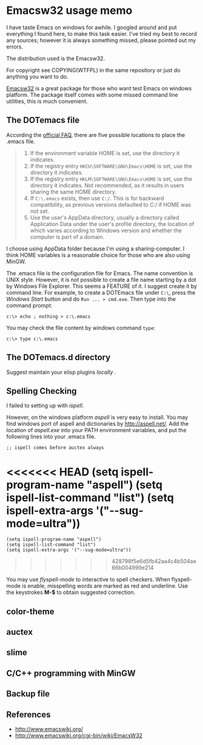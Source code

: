 Emacsw32 usage memo
===================

I have taste Emacs on windows for awhile. I googled around and put everything I found here, to make this task easier.
I've tried my best to record any sources; however it is always something missed, please pointed out my errors.

The distribution used is the Emacsw32.

For copyright see COPYING(WTFPL) in the same repository or just do anything you want to do.

[Emacsw32](http://ourcomments.org/Emacs/EmacsW32.html) is a great package for those who want test Emacs on windows platform.
The package itself comes with some missed command line utilities, this is much convenient.

The DOTemacs file
----

According the [official FAQ](http://www.gnu.org/software/emacs/windows/Installing-Emacs.html), there are five possible locations 
to place the .emacs file.

>1.    If the environment variable HOME is set, use the directory it indicates.
>2.    If the registry entry `HKCU\SOFTWARE\GNU\Emacs\HOME` is set, use the directory it indicates.
>3.    If the registry entry `HKLM\SOFTWARE\GNU\Emacs\HOME` is set, use the directory it indicates. Not recommended, as it results in users sharing the same HOME directory.
>4.    If `C:\.emacs` exists, then use `C:/`. This is for backward compatibility, as previous versions defaulted to C:/ if HOME was not set.
>5.    Use the user's AppData directory, usually a directory called Application Data under the user's profile directory, the location of which varies according to Windows version and whether the computer is part of a domain. 

I choose using AppData folder because I'm using a sharing-computer. I think HOME variables is a reasonable choice for those who are also using MinGW.

The .emacs file is the configuration file for Emacs. The name convention is UNIX style. However, it is not possible to create a file name starting by a dot by Windows File Explorer. This seems a FEATURE of it.
I suggest create it by command line. For example, to create a DOTEmacs file under `C:\`, press the *Windows Start* button and do `Run ... > cmd.exe`. Then type into the command prompt:
```
c:\> echo ; nothing > c:\.emacs
```
You may check the file content by windows command `type`:
```
c:\> type c:\.emacs
```

The DOTemacs.d directory
----

Suggest maintain your elisp plugins _locally_ .

Spelling Checking
----

I failed to setting up with _ispell_.

However, on the windows platform _aspell_ is very easy to install. You may find windows port of aspell and dictionaries by http://aspell.net/.
Add the location of _aspell.exe_ into your PATH environment variables, and put the following lines into your .emacs file.

    ;; ispell comes before auctex always
<<<<<<< HEAD
    (setq ispell-program-name "aspell")
    (setq ispell-list-command "list")
    (setq ispell-extra-args '("--sug-mode=ultra"))
=======

    (setq ispell-program-name "aspell")
    (setq ispell-list-command "list")
    (setq ispell-extra-args '("--sug-mode=ultra"))

>>>>>>> 428798f5e6d5fb42aa4c4b504ae66b004999e214

You may use _flyspell-mode_ to interactive to spell checkers. 
When flyspell-mode is enable, misspelling words are marked as red and underline. 
Use the keystrokes <b>M-$</b> to obtain suggested correction.  

color-theme
----

auctex
----

slime
----

C/C++ programming with MinGW
----

Backup file
----

References
----
* http://www.emacswiki.org/
* http://www.emacswiki.org/cgi-bin/wiki/EmacsW32